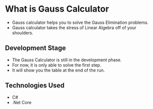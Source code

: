 <h1>What is Gauss Calculator</h1>
<ul size="20">
  <li>
    Gauss calculator helps you to solve the Gauss Elimination problems.
  </li>
  <li>
    Gauss calculator takes the stress of Linear Algebra off of your shoulders.
  </li>
</ul>

<h2>Development Stage</h2>
<ul>
  <li>
    The Gauss Calculator is still in the development phase.
  </li>
  <li>
    For now, it is only able to solve the first step.
  </li>
  <li>
    It will show you the table at the end of the run.
  </li>
</ul>

<h2>Technologies Used</h2>
<ul>
  <li>C#</li>
  <li>.Net  Core</li>
</ul>
